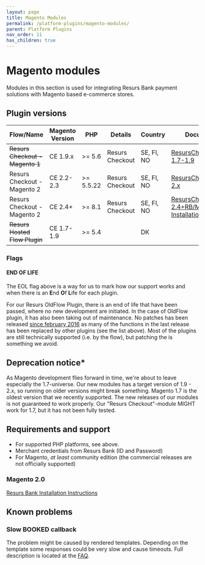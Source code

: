 ```yaml
---
layout: page
title: Magento Modules
permalink: /platform-plugins/magento-modules/
parent: Platform Plugins
nav_order: 11
has_children: true
---
```




# Magento modules 

Modules in this section is used for integrating Resurs Bank payment
solutions with Magento based e-commerce stores.

## Plugin versions

| Flow/Name                                                                                      | Magento Version | PHP        | Details                                     | Country    | Documentation                                                                                                                   | Links and downloadables                                                        | Support     |
|------------------------------------------------------------------------------------------------|-----------------|------------|---------------------------------------------|------------|---------------------------------------------------------------------------------------------------------------------------------|--------------------------------------------------------------------------------|-------------|
| ~~Resurs Checkout - Magento 1~~                                     | CE 1.9.x        | \>= 5.6    | Resurs Checkout | SE, FI, NO | [ResursCheckout/Magento 1.7-1.9](https://test.resurs.com/docs/display/ecom/Resurs+Bank+Magento+1+module+Checkout+documentation) | [Bitbucket](https://bitbucket.org/resursbankplugins/resurs-checkout-magento1)  | END OF LIFE |
| Resurs Checkout - Magento 2                                     | CE 2.2-2.3      | \>= 5.5.22 | Resurs Checkout | SE, FI, NO | [ResursCheckout/Magento 2.x](https://test.resurs.com/docs/display/ecom/Resurs+Bank+Magento+2+payment+gateway+documentation)     | [Bitbucket](https://bitbucket.org/resursbankplugins/resurs-checkout-magento2)  | END OF LIFE |
| Resurs Checkout - Magento 2                                     | CE 2.4+         | \>= 8.1    | Resurs Checkout | SE, FI, NO | [ResursCheckout/Magento 2.4+](71794717)[RB/Magento 2.4+ Installation Instruction](71794809)                                     | [Marketplace](https://marketplace.magento.com/resursbank-magento-all.html)     | SUPPORTED   |
| ~~Resurs Hosted Flow Plugin~~ | CE 1.7-1.9      | \>= 5.4    |                                             | DK         |                                                                                                                                 | [Bitbucket](https://bitbucket.org/resursbankplugins/resurs-hostedflow-magento) | END OF LIFE |

### Flags
#### END OF LIFE
The EOL flag above is a way for us to mark how our support works and
when there is an **E**nd **O**f **L**ife for each plugin.

For our Resurs OldFlow Plugin, there is an end of life that have been
passed, where no new development are initiated. In the case of OldFlow
plugin, it has also been taking out of maintenance. No patches has been
released [since february
2016](https://bitbucket.org/resursbankplugins/resurs-oldflow-plugin-magento1/src/24c27b1335522a952802ba935f776f953d728c0d/CHANGELOG?at=master&fileviewer=file-view-default#CHANGELOG-3)
as many of the functions in the last release has been replaced by other
plugins (see the list above). Most of the plugins are still technically
supported (i.e. by the flow), but patching the is something we avoid.

## Deprecation notice\*
As Magento development flies forward in time, we're about to leave
especially the 1.7-universe. Our new modules has a target version of
1.9 - 2.x, so running on older versions might break something. Magento
1.7 is the oldest version that we recently supported. The new releases
of our modules is not guaranteed to work properly. Our "Resurs
Checkout"-module MIGHT work for 1.7, but it has not been fully tested.

## Requirements and support
- For supported PHP platforms, see above.
- Merchant credentials from Resurs Bank (ID and Password)
- For Magento, *at least* community edition (the commercial releases are
  not officially supported)

### Magento 2.0
[Resurs Bank Installation
Instructions](../../../attachments/1476277/68812805.pdf)

## Known problems
### Slow BOOKED callback
The problem might be caused by rendered templates. Depending on the
template some responses could be very slow and cause timeouts. Full
description is located at the [FAQ](faq).

